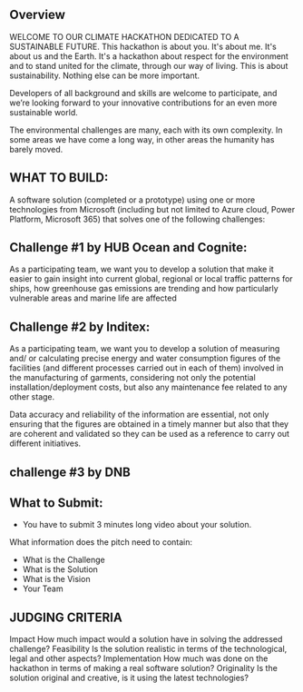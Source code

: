 ## Overview
WELCOME TO OUR CLIMATE HACKATHON DEDICATED TO A SUSTAINABLE FUTURE.
This hackathon is about you. It's about me. It's about us and the Earth. It's a hackathon about respect for the environment and to stand united for the climate, through our way of living. This is about sustainability. Nothing else can be more important.

Developers of all background and skills are welcome to participate, and we’re looking forward to your innovative contributions for an even more sustainable world.

The environmental challenges are many, each with its own complexity. In some areas we have come a long way, in other areas the humanity has barely moved.


## WHAT TO BUILD:
A software solution (completed or a prototype) using one or more technologies from Microsoft (including but not limited to Azure cloud, Power Platform, Microsoft 365) that solves one of the following challenges:

## Challenge #1 by HUB Ocean and Cognite:
As a participating team, we want you to develop a solution that make it easier to gain insight into current global, regional or local traffic patterns for ships, how greenhouse gas emissions are trending and how particularly vulnerable areas and marine life are affected

## Challenge #2 by Inditex:
As a participating team, we want you to develop a solution of measuring and/ or calculating precise energy and water consumption figures of the facilities (and different processes carried out in each of them) involved in the manufacturing of garments, considering not only the potential installation/deployment costs, but also any maintenance fee related to any other stage.

Data accuracy and reliability of the information are essential, not only ensuring that the figures are obtained in a timely manner but also that they are coherent and validated so they can be used as a reference to carry out different initiatives.

## challenge #3 by DNB

## What to Submit:
- You have to submit 3 minutes long video about your solution.

What information does the pitch need to contain:
 - What is the Challenge
 - What is the Solution
 - What is the Vision
 - Your Team

## JUDGING CRITERIA
Impact
How much impact would a solution have in solving the addressed challenge?
Feasibility
Is the solution realistic in terms of the technological, legal and other aspects?
Implementation
How much was done on the hackathon in terms of making a real software solution?
Originality
Is the solution original and creative, is it using the latest technologies?